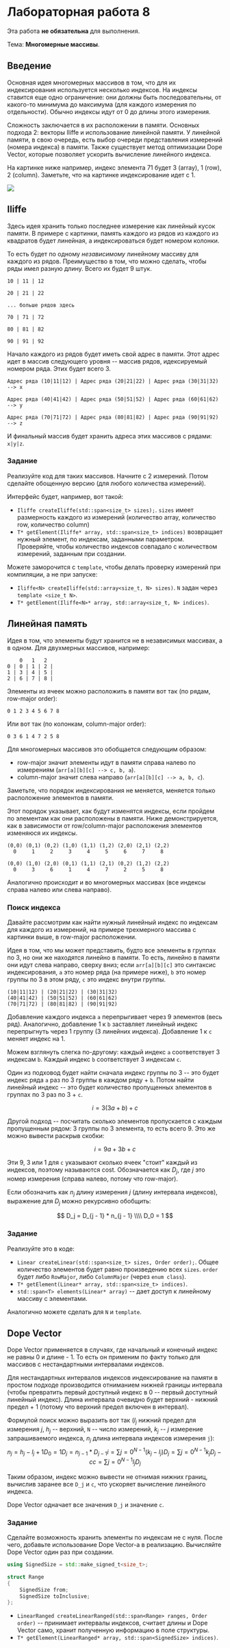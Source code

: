 # Лабораторная работа 8

Эта работа **не обязательна** для выполнения.

Тема: **Многомерные массивы**.


## Введение

Основная идея многомерных массивов в том, что для их индексирования используется несколько индексов.
На индексы ставится еще одно ограничение: они должны быть последовательны,
от какого-то минимума до максимума (для каждого измерения по отдельности).
Обычно индексы идут от 0 до длины этого измерения.

Сложность заключается в их расположении в памяти. 
Основных подхода 2: векторы Iliffe и использование линейной памяти.
У линейной памяти, в свою очередь, есть выбор очереди представления измерений (номера индекса) в памяти.
Также существует метод оптимизации Dope Vector, которые позволяет ускорить вычисление линейного индекса.

На картинке ниже например, индекс элемента 71 будет 3 (array), 1 (row), 2 (column).
Заметьте, что на картинке индексирование идет с 1.

![](https://images.app.goo.gl/JvNsRzH5iwjmpAjx8)


## Iliffe

Здесь идея хранить только последнее измерение как линейный кусок памяти.
В примере с картинки, память каждого из рядов из каждого из квадратов будет линейная,
а индексироваться будет номером колонки.

То есть будет по одному *независимому* линейному массиву для каждого из рядов.
Преимущество в том, что можно сделать, чтобы ряды имел разную длину.
Всего их будет 9 штук.

```
10 | 11 | 12

20 | 21 | 22

... больше рядов здесь

70 | 71 | 72

80 | 81 | 82

90 | 91 | 92
```

Начало каждого из рядов будет иметь свой адрес в памяти.
Этот адрес идет в массив следующего уровня -- массив рядов, идексируемый номером ряда.
Этих будет всего 3.

```
Адрес ряда (10|11|12) | Адрес ряда (20|21|22) | Адрес ряда (30|31|32) --> x

Адрес ряда (40|41|42) | Адрес ряда (50|51|52) | Адрес ряда (60|61|62) --> y

Адрес ряда (70|71|72) | Адрес ряда (80|81|82) | Адрес ряда (90|91|92) --> z
```

И финальный массив будет хранить адреса этих массивов с рядами: `x|y|z`.


### Задание

Реализуйте код для таких массивов.
Начните с 2 измерений.
Потом сделайте обощенную версию (для любого количества измерений).

Интерфейс будет, например, вот такой:

- `Iliffe createIliffe(std::span<size_t> sizes);`. `sizes` имеет размерность каждого из измерений
  (количество array, количество row, количество column)
- `T* getElement(Iliffe* array, std::span<size_t> indices)` возвращает нужный элемент, по индексам, заданными параметром.
  Проверяйте, чтобы количество индексов совпадало с количеством измерений, заданным при создании.

Можете заморочится с `template`, чтобы делать проверку измерений при компиляции, а не при запуске:
- `Iliffe<N> createIliffe(std::array<size_t, N> sizes)`. `N` задан через `template <size_t N>`.
- `T* getElement(Iliffe<N>* array, std::array<size_t, N> indices)`.


## Линейная память

Идея в том, что элементы будут хранится не в независимых массивах, а в одном.
Для двухмерных массивов, например:

```
    0   1   2
0 | 0 | 1 | 2 |
1 | 3 | 4 | 5 |
2 | 6 | 7 | 8 |
```

Элементы из ячеек можно расположить в памяти вот так (по рядам, row-major order):

```
0 1 2 3 4 5 6 7 8
```

Или вот так (по колонкам, column-major order):

```
0 3 6 1 4 7 2 5 8
```

Для многомерных массивов это обобщается следующим образом:
- row-major значит элементы идут в памяти справа налево по измерениям (`arr[a][b][c] --> c, b, a`).
- column-major значит слева направо (`arr[a][b][c] --> a, b, c`).

Заметьте, что порядок индексирования не меняется, меняется только расположение элементов в памяти.

Этот порядок указывает, как будут изменятся индексы, если пройдем по элементам как они расположены в памяти.
Ниже демонстрируется, как в зависимости от row/column-major расположения элементов изменяюся их индексы.
```
(0,0) (0,1) (0,2) (1,0) (1,1) (1,2) (2,0) (2,1) (2,2)
  0     1     2     3     4     5     6     7     8

(0,0) (1,0) (2,0) (0,1) (1,1) (2,1) (0,2) (1,2) (2,2)
  0     3     6     1     4     7     2     5     8
```

Аналогично происходит и во многомерных массивах (все индексы справа налево или слева направо).

### Поиск индекса

Давайте рассмотрим как найти нужный линейный индекс по индексам для каждого из измерений,
на примере трехмерного массива с картинки выше, в row-major расположении.

Идея в том, что мы может представить, будто все элементы в группах по 3, но они же находятся линейно в памяти.
То есть, линейно в памяти они идут слева направо, сверху вниз;
если `arr[a][b][c]` это синтаксис индексирования,
`a` это номер ряда (на примере ниже),
`b` это номер группы по 3 в этом ряду,
`c` это индекс внутри группы.
```
(10|11|12) | (20|21|22) | (30|31|32)
(40|41|42) | (50|51|52) | (60|61|62)
(70|71|72) | (80|81|82) | (90|91|92)
```

Добавление каждого индекса `a` перепрыгивает через 9 элементов (весь ряд).
Аналогично, добавление 1 к `b` заставляет линейный индекс перепрыгнуть через 1 группу (3 линейних индекса).
Добавление 1 к `c` меняет индекс на 1.

Можем взглянуть слегка по-другому: каждый индекс `a` соответствует 3 индексам `b`.
Каждый индекс `b` соответствует 3 индексам `c`.

Один из подховод будет найти сначала индекс группы по 3 -- это будет индекс ряда `a` раз по 3 группы в каждом ряду + `b`.
Потом найти линейный индекс -- это будет количество пропущенных элементов в группах по 3 раз по 3 + `c`.

$$
i = 3(3a + b) + c
$$

Другой подход -- посчитать сколько элементов пропускается с каждым пропущенным рядом:
3 группы по 3 элемента, то есть всего 9.
Это же можно вывести раскрыв скобки:

$$
i = 9a + 3b + c
$$

Эти 9, 3 или 1 для `c` указывают сколько ячеек "стоит" каждый из индексов, поэтому называются cost.
Обозначается как $` D_j `$, где $` j `$ это номер измерения (справа налево, потому что row-major).

Если обозначить как $` n_j `$ длину измерения $` j `$ (длину интервала индексов),
выражение для $` D_j `$ можно рекурсивно обобщить:

$$
D_j = D_{j - 1} * n_{j - 1} \\\\
D_0 = 1
$$

### Задание

Реализуйте это в коде:

- `Linear createLinear(std::span<size_t> sizes, Order order);`.
  Общее количество элементов будет равно произведению всех `sizes`.
  `order` будет либо `RowMajor`, либо `ColumnMajor` (через `enum class`).
- `T* getElement(Linear* array, std::span<size_t> indices)`.
- `std::span<T> elements(Linear* array)` -- дает доступ к линейному массиву с элементами.

Аналогично можете сделать для `N` и `template`.


## Dope Vector

Dope Vector применяется в случаях, где начальный и конечный индекс не равны 0 и длине - 1.
То есть он применим по факту только для массивов с нестандартными интервалами индексов.

Для нестандартных интервалов индексов индексирование на памяти в простом подходе производится
отниманием нижней границы интервала (чтобы превратить первый доступный индекс в 0 -- первый доступный линейный индекс).
Длина интервала очевидно будет верхний - нижний предел + 1 (потому что верхний предел включен в интервал).

Формулой поиск можно выразить вот так ($` l_j `$ нижний предел для измерения $` j `$, $` h_j `$ -- верхний, `N` -- число измерений, $` k_j `$ -- $` j `$ измерение запрашиваемого индекса, $` n_j `$ длина интервала индексов измерения `j`):
$$
n_j = h_j - l_j + 1
D_0 = 1
D_j = n_{j - 1} * D_{j - 1}
i = \sum{j = 0}^{N - 1} (k_j - l_j) D_j = \sum{j = 0}^{N - 1} k_j D_j - с
c = \sum{j = 0}^{N - 1} l_j D_j
$$

Таким образом, индекс можно вывести не отнимая нижних границ,
вычислив заранее все `D_j` и `c`, что ускоряет вычисление линейного индекса.

Dope Vector одначает все значения `D_j` и значение `c`.


### Задание

Сделайте возможность хранить элементы по индексам не с нуля.
После чего, добавьте использование Dope Vector-a в реализацию.
Вычисляйте Dope Vector один раз при создании.

```cpp
using SignedSize = std::make_signed_t<size_t>;

struct Range
{
    SignedSize from;
    SignedSize toInclusive;
};
```

- `LinearRanged createLinearRanged(std::span<Range> ranges, Order order)` --
  принимает интервалы индексов, считает длины и Dope Vector само, хранит полученную информацию в поле структуры.
- `T* getElement(LinearRanged* array, std::span<SignedSize> indices)`.
